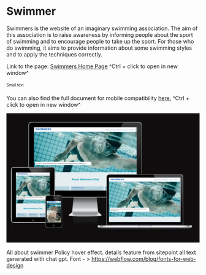 # Swimmer

<p>Swimmers is the website of an imaginary swimming association. The aim of this association is to raise awareness by informing people about the sport of swimming and to encourage people to take up the sport. For those who do swimming, it aims to provide information about some swimming styles and to apply the techniques correctly. </p>

<p>Link to the page: <a href="https://mdurmus.github.io/swimmer/" title="Live link" target="_blank">Swimmers Home Page</a> ^Ctrl + click to open in new window^</p>
<sub><sup>Small text</sup></sub>


<p>You can also find the full document for mobile compatibility <a href="http://www.responsinator.com/?url=mdurmus.github.io%2Fswimmer%2F" title="Full responsive test result" target="_blank">here.</a> ^Ctrl + click to open in new window^</p>

<img src="docs/readme_images/responsive_result.webp" alt="Responsive Validation Image">








All about swimmer
Policy hover effect.
details feature from sitepoint
all text generated with chat gpt.
Font - > https://webflow.com/blog/fonts-for-web-design 
